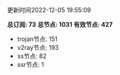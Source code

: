 更新时间2022-12-05 19:55:09

**总订阅: 73**
**总节点: 1031**
**有效节点: 427**
- trojan节点: 151
- v2ray节点: 193
- ss节点: 82
- ssr节点: 1
